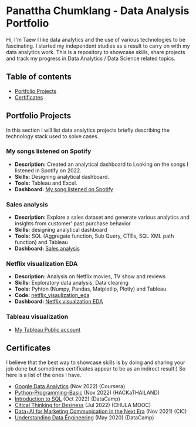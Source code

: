 # Panattha Chumklang - Data Analysis Portfolio
Hi, I'm Taew I like data analytics and the use of various technologies to be fascinating. I started my independent studies as a result to carry on with my data analytics work.
This is a repository to showcase skills, share projects and track my progress in Data Analytics / Data Science related topics.

## Table of contents
- [Portfolio Projects](#portfolio-projects)
- [Certificates](#certificates)

## Portfolio Projects
In this section I will list data analytics projects briefly describing the technology stack used to solve cases.

### My songs listened on Spotify
- **Description:** Created an analytical dashboard to Looking on the songs I listened in Spotify on 2022.
- **Skills:** Designing analytical dashboard.
- **Tools:** Tableau and Excel.
- **Dashboard:** [My song listened on Spotify](https://public.tableau.com/views/MYSONGLISTENINGDASHBOADON2022/Dashboard1?:language=en-US&:display_count=n&:origin=viz_share_link)

### Sales analysis
- **Description:** Explore a sales dataset and generate various analytics and insights from customer' past purchase behavior
- **Skills:** designing analytical dashboard
- **Tools:** SQL (Aggregate function, Sub Query, CTEs, SQL XML path function) and Tableau
- **Dashboard:** [Sales analysis](https://public.tableau.com/views/SalesDashboard_16645096234750/SelesDashboad?:language=en-US&publish=yes&:display_count=n&:origin=viz_share_link) 

### Netflix visualization EDA
- **Description:** Analysis on Netflix movies, TV show and reviews
- **Skills:** Exploratory data analysis, Data cleaning
- **Tools:** Pyhton (Numpy, Pandas, Matplotlip, Plotly) and Tableau
- **Code:** [netflix_visaulization_eda](project_file/netflix_visaulization_eda.ipynb)
- **Dashboard:** [Netflix visualzation EDA](https://public.tableau.com/views/NETFLIXMOVIESANDTVSHOWON1920-2020DASHBOARD/NetflixDash?:language=en-US&:display_count=n&:origin=viz_share_link)

### Tableau visualization
- [My Tableau Public account](https://public.tableau.com/app/profile/panattha.chumklang)

## Certificates
I believe that the best way to showcase skills is by doing and sharing your job done but sometimes certificates appear to be as an indirect result:) So here is a list of the ones I have.
- [Google Data Analytics](https://coursera.org/share/6eb7d6e7b5917d694063a26bd93a0964) (Nov 2022) (Coursera)
- [Python-Programming-Basic](https://drive.google.com/file/d/1O46hqbuil7fSvo93yfb-rhRG4JSHBwd1/view?usp=share_link) (Nov 2022) (HACKaTHAILAND)
- [Introduction to SQL](https://drive.google.com/file/d/14wufEG1gil0ZzoJL6RjT9CuHSNZP5U_2/view?usp=share_link) (Oct 2022) (DataCamp)
- [Citical Thinking for Besiness](https://drive.google.com/file/d/1TK8j5x_fOKWIgsCfpPC3q2YBBQYw7Mk9/view?usp=sharing) (Jul 2022) (CHULA MOOC)
- [Data+AI for Marketing Communication in the Next Era](https://drive.google.com/file/d/1n7pQri23AUILXCg22qsNLdd3aCOBNzX_/view?usp=sharing) (Nov 2021) (CIC)
- [Understanding Data Engineering](https://drive.google.com/file/d/12HUmC-MIS734aaax039_YvDZkM14YoW-/view?usp=sharing) (May 2020) (DataCamp)
